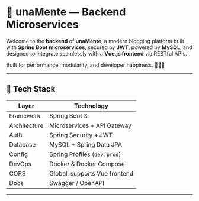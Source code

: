 # 🧠 unaMente — Backend Microservices

Welcome to the **backend** of **unaMente**, a modern blogging platform built with **Spring Boot microservices**, secured by **JWT**, powered by **MySQL**, and designed to integrate seamlessly with a **Vue.js frontend** via RESTful APIs.

Built for performance, modularity, and developer happiness. 🧑‍💻🚀

---

## 🔧 Tech Stack

| Layer        | Technology               |
|--------------|---------------------------|
| Framework    | Spring Boot 3             |
| Architecture | Microservices + API Gateway |
| Auth         | Spring Security + JWT     |
| Database     | MySQL + Spring Data JPA   |
| Config       | Spring Profiles (`dev`, `prod`) |
| DevOps       | Docker & Docker Compose   |
| CORS         | Global, supports Vue frontend |
| Docs         | Swagger / OpenAPI         |

---

